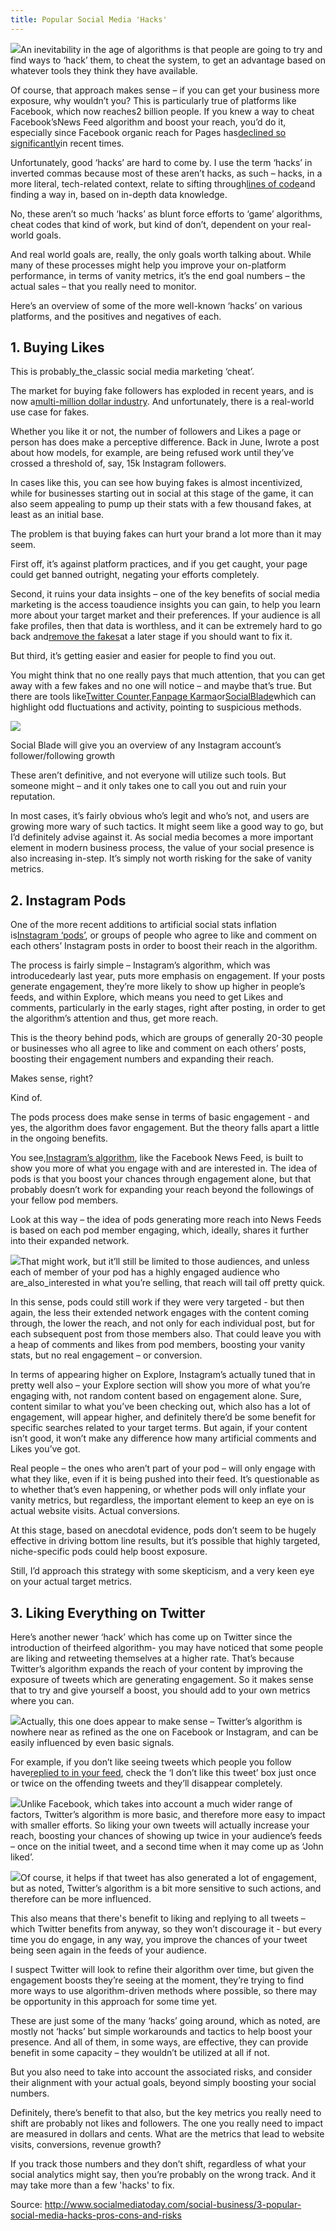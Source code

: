 ```yaml
---
title: Popular Social Media 'Hacks'
---
```


![](http://img1.tuicool.com/63yaMvu.png!web)An inevitability in the age of algorithms is that people are going to try and find ways to ‘hack’ them, to cheat the system, to get an advantage based on whatever tools they think they have available.

Of course, that approach makes sense – if you can get your business more exposure, why wouldn’t you? This is particularly true of platforms like Facebook, which now reaches2 billion people. If you knew a way to cheat Facebook’sNews Feed algorithm and boost your reach, you’d do it, especially since Facebook organic reach for Pages has[declined so significantly](http://www.socialmediatoday.com/social-business/new-study-finds-facebook-page-reach-has-declined-20-2017)in recent times.

Unfortunately, good ‘hacks’ are hard to come by. I use the term ‘hacks’ in inverted commas because most of these aren’t hacks, as such – hacks, in a more literal, tech-related context, relate to sifting through[lines of code](https://www.youtube.com/watch?v=vYNnPx8fZBs)and finding a way in, based on in-depth data knowledge.  

No, these aren’t so much ‘hacks’ as blunt force efforts to ‘game’ algorithms, cheat codes that kind of work, but kind of don’t, dependent on your real-world goals.

And real world goals are, really, the only goals worth talking about. While many of these processes might help you improve your on-platform performance, in terms of vanity metrics, it’s the end goal numbers – the actual sales – that you really need to monitor.

Here’s an overview of some of the more well-known ‘hacks’ on various platforms, and the positives and negatives of each.

## 1. Buying Likes

This is probably_the_classic social media marketing ‘cheat’.

The market for buying fake followers has exploded in recent years, and is now a[multi-million dollar industry](http://www.cbc.ca/news/technology/facebook-twitter-followers-a-multi-million-dollar-business-1.2484938). And unfortunately, there is a real-world use case for fakes.

Whether you like it or not, the number of followers and Likes a page or person has does make a perceptive difference. Back in June, Iwrote a post about how models, for example, are being refused work until they’ve crossed a threshold of, say, 15k Instagram followers.

In cases like this, you can see how buying fakes is almost incentivized, while for businesses starting out in social at this stage of the game, it can also seem appealing to pump up their stats with a few thousand fakes, at least as an initial base.

The problem is that buying fakes can hurt your brand a lot more than it may seem.

First off, it’s against platform practices, and if you get caught, your page could get banned outright, negating your efforts completely.

Second, it ruins your data insights – one of the key benefits of social media marketing is the access toaudience insights you can gain, to help you learn more about your target market and their preferences. If your audience is all fake profiles, then that data is worthless, and it can be extremely hard to go back and[remove the fakes](http://www.socialmediaexaminer.com/find-and-remove-fake-followers-from-twitter-and-instagram/)at a later stage if you should want to fix it.

But third, it’s getting easier and easier for people to find you out.

You might think that no one really pays that much attention, that you can get away with a few fakes and no one will notice – and maybe that’s true. But there are tools like[Twitter Counter](https://twittercounter.com/),[Fanpage Karma](http://www.fanpagekarma.com/)or[SocialBlade](https://socialblade.com/instagram/)which can highlight odd fluctuations and activity, pointing to suspicious methods.     

![](http://img0.tuicool.com/riEFnqn.png!web)

Social Blade will give you an overview of any Instagram account’s follower/following growth

These aren’t definitive, and not everyone will utilize such tools. But someone might – and it only takes one to call you out and ruin your reputation.

In most cases, it’s fairly obvious who’s legit and who’s not, and users are growing more wary of such tactics. It might seem like a good way to go, but I’d definitely advise against it. As social media becomes a more important element in modern business process, the value of your social presence is also increasing in-step. It’s simply not worth risking for the sake of vanity metrics.

## 2. Instagram Pods

One of the more recent additions to artificial social stats inflation is[Instagram ‘pods’](https://www.agorapulse.com/blog/instagram-pods), or groups of people who agree to like and comment on each others’ Instagram posts in order to boost their reach in the algorithm.

The process is fairly simple – Instagram’s algorithm, which was introducedearly last year, puts more emphasis on engagement. If your posts generate engagement, they’re more likely to show up higher in people’s feeds, and within Explore, which means you need to get Likes and comments, particularly in the early stages, right after posting, in order to get the algorithm’s attention and thus, get more reach.

This is the theory behind pods, which are groups of generally 20-30 people or businesses who all agree to like and comment on each others’ posts, boosting their engagement numbers and expanding their reach.

Makes sense, right?

Kind of.

The pods process does make sense in terms of basic engagement - and yes, the algorithm does favor engagement. But the theory falls apart a little in the ongoing benefits.

You see,[Instagram’s algorithm](http://www.socialmediatoday.com/social-networks/inside-instagram-algorithm), like the Facebook News Feed, is built to show you more of what you engage with and are interested in. The idea of pods is that you boost your chances through engagement alone, but that probably doesn’t work for expanding your reach beyond the followings of your fellow pod members.

Look at this way – the idea of pods generating more reach into News Feeds is based on each pod member engaging, which, ideally, shares it further into their expanded network.

![](http://img1.tuicool.com/eaQ7niy.png!web)That might work, but it’ll still be limited to those audiences, and unless each of member of your pod has a highly engaged audience who are_also_interested in what you’re selling, that reach will tail off pretty quick.

In this sense, pods could still work if they were very targeted - but then again, the less their extended network engages with the content coming through, the lower the reach, and not only for each individual post, but for each subsequent post from those members also. That could leave you with a heap of comments and likes from pod members, boosting your vanity stats, but no real engagement – or conversion.

In terms of appearing higher on Explore, Instagram’s actually tuned that in pretty well also – your Explore section will show you more of what you’re engaging with, not random content based on engagement alone. Sure, content similar to what you’ve been checking out, which also has a lot of engagement, will appear higher, and definitely there’d be some benefit for specific searches related to your target terms. But again, if your content isn’t good, it won’t make any difference how many artificial comments and Likes you’ve got.

Real people – the ones who aren’t part of your pod – will only engage with what they like, even if it is being pushed into their feed. It’s questionable as to whether that’s even happening, or whether pods will only inflate your vanity metrics, but regardless, the important element to keep an eye on is actual website visits. Actual conversions.

At this stage, based on anecdotal evidence, pods don’t seem to be hugely effective in driving bottom line results, but it’s possible that highly targeted, niche-specific pods could help boost exposure.

Still, I’d approach this strategy with some skepticism, and a very keen eye on your actual target metrics.

## 3. Liking Everything on Twitter

Here’s another newer ‘hack’ which has come up on Twitter since the introduction of theirfeed algorithm- you may have noticed that some people are liking and retweeting themselves at a higher rate. That’s because Twitter’s algorithm expands the reach of your content by improving the exposure of tweets which are generating engagement. So it makes sense that to try and give yourself a boost, you should add to your own metrics where you can.

![](http://img1.tuicool.com/2eai2mj.png!web)Actually, this one does appear to make sense – Twitter’s algorithm is nowhere near as refined as the one on Facebook or Instagram, and can be easily influenced by even basic signals.

For example, if you don’t like seeing tweets which people you follow have[replied to in your feed](http://www.socialmediatoday.com/social-networks/dont-twitters-algorithm-defined-feed-heres-how-you-can-improve-it), check the ‘I don’t like this tweet’ box just once or twice on the offending tweets and they’ll disappear completely.

![](http://img2.tuicool.com/iMVzEvy.jpg!web)Unlike Facebook, which takes into account a much wider range of factors, Twitter’s algorithm is more basic, and therefore more easy to impact with smaller efforts. So liking your own tweets will actually increase your reach, boosting your chances of showing up twice in your audience’s feeds – once on the initial tweet, and a second time when it may come up as ‘John liked’.

![](http://img0.tuicool.com/UJVbAvm.png!web)Of course, it helps if that tweet has also generated a lot of engagement, but as noted, Twitter’s algorithm is a bit more sensitive to such actions, and therefore can be more influenced.

This also means that there's benefit to liking and replying to all tweets – which Twitter benefits from anyway, so they won’t discourage it - but every time you do engage, in any way, you improve the chances of your tweet being seen again in the feeds of your audience.

I suspect Twitter will look to refine their algorithm over time, but given the engagement boosts they’re seeing at the moment, they’re trying to find more ways to use algorithm-driven methods where possible, so there may be opportunity in this approach for some time yet.

These are just some of the many ‘hacks’ going around, which as noted, are mostly not ‘hacks’ but simple workarounds and tactics to help boost your presence. And all of them, in some ways, are effective, they can provide benefit in some capacity – they wouldn’t be utilized at all if not.

But you also need to take into account the associated risks, and consider their alignment with your actual goals, beyond simply boosting your social numbers.

Definitely, there’s benefit to that also, but the key metrics you really need to shift are probably not likes and followers. The one you really need to impact are measured in dollars and cents. What are the metrics that lead to website visits, conversions, revenue growth?

If you track those numbers and they don’t shift, regardless of what your social analytics might say, then you’re probably on the wrong track. And it may take more than a few 'hacks' to fix.


Source: http://www.socialmediatoday.com/social-business/3-popular-social-media-hacks-pros-cons-and-risks